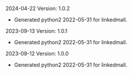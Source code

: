 2024-04-22 Version: 1.0.2
- Generated python2 2022-05-31 for linkedmall.

2023-09-13 Version: 1.0.1
- Generated python2 2022-05-31 for linkedmall.

2023-09-12 Version: 1.0.0
- Generated python2 2022-05-31 for linkedmall.

